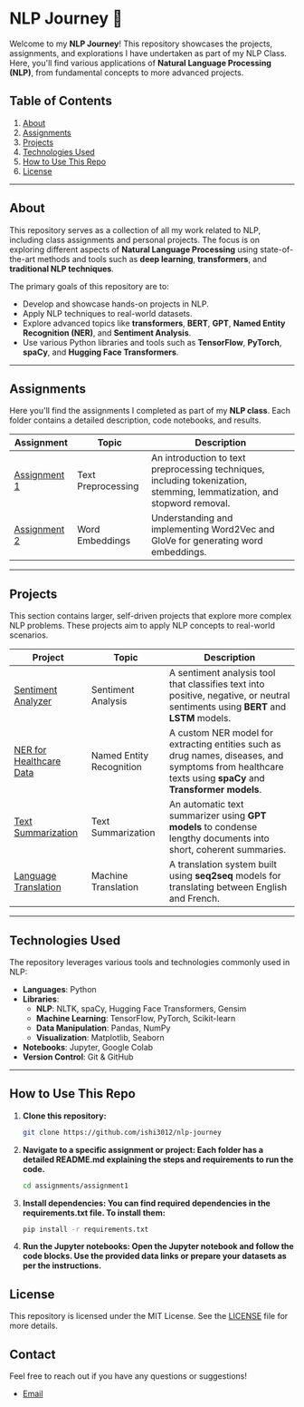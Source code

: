 # **NLP Journey** 🚀

Welcome to my **NLP Journey**! This repository showcases the projects, assignments, and explorations I have undertaken as part of my NLP Class. Here, you'll find various applications of **Natural Language Processing (NLP)**, from fundamental concepts to more advanced projects.

## **Table of Contents**

1. [About](#about)
2. [Assignments](#assignments)
3. [Projects](#projects)
4. [Technologies Used](#technologies-used)
5. [How to Use This Repo](#how-to-use-this-repo)
6. [License](#license)

---

## **About**

This repository serves as a collection of all my work related to NLP, including class assignments and personal projects. The focus is on exploring different aspects of **Natural Language Processing** using state-of-the-art methods and tools such as **deep learning**, **transformers**, and **traditional NLP techniques**.

The primary goals of this repository are to:
- Develop and showcase hands-on projects in NLP.
- Apply NLP techniques to real-world datasets.
- Explore advanced topics like **transformers**, **BERT**, **GPT**, **Named Entity Recognition (NER)**, and **Sentiment Analysis**.
- Use various Python libraries and tools such as **TensorFlow**, **PyTorch**, **spaCy**, and **Hugging Face Transformers**.

---

## **Assignments**

Here you'll find the assignments I completed as part of my **NLP class**. Each folder contains a detailed description, code notebooks, and results.

| Assignment | Topic | Description |
|------------|-------|-------------|
| [Assignment 1](./assignments/assignment1) | Text Preprocessing | An introduction to text preprocessing techniques, including tokenization, stemming, lemmatization, and stopword removal. |
| [Assignment 2](./assignments/assignment2) | Word Embeddings | Understanding and implementing Word2Vec and GloVe for generating word embeddings. |

---

## **Projects**

This section contains larger, self-driven projects that explore more complex NLP problems. These projects aim to apply NLP concepts to real-world scenarios.

| Project | Topic | Description |
|---------|-------|-------------|
| [Sentiment Analyzer](./projects/project1-nlp-app) | Sentiment Analysis | A sentiment analysis tool that classifies text into positive, negative, or neutral sentiments using **BERT** and **LSTM** models. |
| [NER for Healthcare Data](./projects/project2-ner) | Named Entity Recognition | A custom NER model for extracting entities such as drug names, diseases, and symptoms from healthcare texts using **spaCy** and **Transformer models**. |
| [Text Summarization](./projects/project3-summarization) | Text Summarization | An automatic text summarizer using **GPT models** to condense lengthy documents into short, coherent summaries. |
| [Language Translation](./projects/project4-translation) | Machine Translation | A translation system built using **seq2seq** models for translating between English and French. |

---

## **Technologies Used**

The repository leverages various tools and technologies commonly used in NLP:

- **Languages**: Python
- **Libraries**: 
  - **NLP**: NLTK, spaCy, Hugging Face Transformers, Gensim
  - **Machine Learning**: TensorFlow, PyTorch, Scikit-learn
  - **Data Manipulation**: Pandas, NumPy
  - **Visualization**: Matplotlib, Seaborn
- **Notebooks**: Jupyter, Google Colab
- **Version Control**: Git & GitHub
---

## **How to Use This Repo**

1. **Clone this repository:**
   ```bash
   git clone https://github.com/ishi3012/nlp-journey
2. **Navigate to a specific assignment or project: Each folder has a detailed README.md explaining the steps and requirements to run the code.**
   ```bash
   cd assignments/assignment1
3. **Install dependencies: You can find required dependencies in the requirements.txt file. To install them:**
   ```bash
   pip install -r requirements.txt
4. **Run the Jupyter notebooks: Open the Jupyter notebook and follow the code blocks. Use the provided data links or prepare your datasets as per the instructions.**

## **License**
This repository is licensed under the MIT License. See the [LICENSE](./LICENSE) file for more details.

## **Contact**
Feel free to reach out if you have any questions or suggestions!
- [Email](ishishiv3012@gmail.com)
